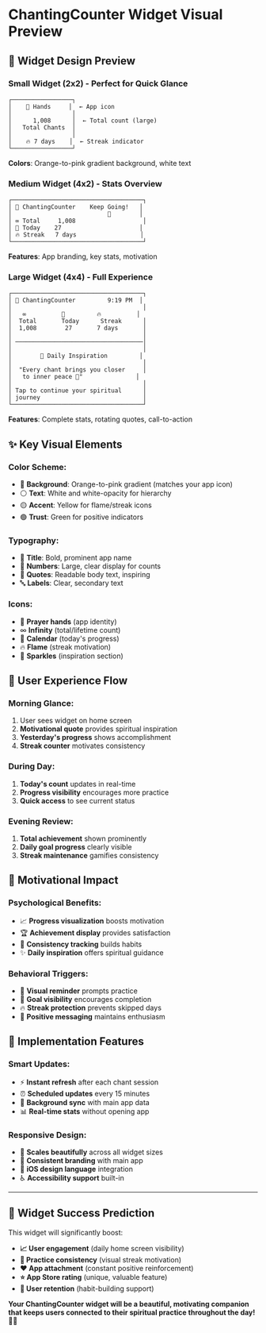 # ChantingCounter Widget Visual Preview

## 🎨 Widget Design Preview

### Small Widget (2x2) - Perfect for Quick Glance
```
┌─────────────────┐
│    🙏 Hands     │  ← App icon
│                 │
│      1,008      │  ← Total count (large)
│   Total Chants  │
│                 │
│    🔥 7 days    │  ← Streak indicator
└─────────────────┘
```
**Colors**: Orange-to-pink gradient background, white text

### Medium Widget (4x2) - Stats Overview
```
┌─────────────────────────────────────┐
│ 🙏 ChantingCounter    Keep Going!   │
│                           🙏        │
│ ∞ Total     1,008                   │
│ 📅 Today    27                      │
│ 🔥 Streak   7 days                  │
└─────────────────────────────────────┘
```
**Features**: App branding, key stats, motivation

### Large Widget (4x4) - Full Experience
```
┌─────────────────────────────────────┐
│ 🙏 ChantingCounter         9:19 PM  │
│                                     │
│   ∞          📅         🔥          │
│  Total       Today      Streak      │
│  1,008        27       7 days       │
│                                     │
│ ────────────────────────────────────│
│                                     │
│        💫 Daily Inspiration         │
│                                     │
│  "Every chant brings you closer     │
│   to inner peace 🙏"               │
│                                     │
│ Tap to continue your spiritual      │
│ journey                             │
└─────────────────────────────────────┘
```
**Features**: Complete stats, rotating quotes, call-to-action

## ✨ Key Visual Elements

### **Color Scheme:**
- 🎨 **Background**: Orange-to-pink gradient (matches your app icon)
- ⚪ **Text**: White and white-opacity for hierarchy
- 🟡 **Accent**: Yellow for flame/streak icons
- 🟢 **Trust**: Green for positive indicators

### **Typography:**
- 📱 **Title**: Bold, prominent app name
- 🔢 **Numbers**: Large, clear display for counts
- 💬 **Quotes**: Readable body text, inspiring
- 🔤 **Labels**: Clear, secondary text

### **Icons:**
- 🙏 **Prayer hands** (app identity)
- ∞ **Infinity** (total/lifetime count)
- 📅 **Calendar** (today's progress)  
- 🔥 **Flame** (streak motivation)
- 💫 **Sparkles** (inspiration section)

## 🎯 User Experience Flow

### **Morning Glance:**
1. User sees widget on home screen
2. **Motivational quote** provides spiritual inspiration
3. **Yesterday's progress** shows accomplishment
4. **Streak counter** motivates consistency

### **During Day:**
1. **Today's count** updates in real-time
2. **Progress visibility** encourages more practice
3. **Quick access** to see current status

### **Evening Review:**
1. **Total achievement** shown prominently
2. **Daily goal progress** clearly visible
3. **Streak maintenance** gamifies consistency

## 💪 Motivational Impact

### **Psychological Benefits:**
- 📈 **Progress visualization** boosts motivation
- 🏆 **Achievement display** provides satisfaction
- 🔄 **Consistency tracking** builds habits
- ✨ **Daily inspiration** offers spiritual guidance

### **Behavioral Triggers:**
- 👀 **Visual reminder** prompts practice
- 🎯 **Goal visibility** encourages completion
- 🔥 **Streak protection** prevents skipped days
- 💫 **Positive messaging** maintains enthusiasm

## 📱 Implementation Features

### **Smart Updates:**
- ⚡ **Instant refresh** after each chant session
- ⏰ **Scheduled updates** every 15 minutes
- 🔄 **Background sync** with main app data
- 📊 **Real-time stats** without opening app

### **Responsive Design:**
- 📐 **Scales beautifully** across all widget sizes
- 🎨 **Consistent branding** with main app
- 📱 **iOS design language** integration
- ♿ **Accessibility support** built-in

---

## 🌟 Widget Success Prediction

This widget will significantly boost:
- **📈 User engagement** (daily home screen visibility)
- **🎯 Practice consistency** (visual streak motivation)
- **❤️ App attachment** (constant positive reinforcement)
- **⭐ App Store rating** (unique, valuable feature)
- **🚀 User retention** (habit-building support)

**Your ChantingCounter widget will be a beautiful, motivating companion that keeps users connected to their spiritual practice throughout the day!** 🙏✨
